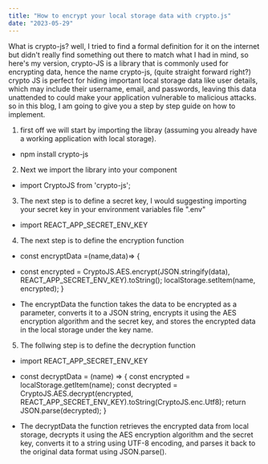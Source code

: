 ```yaml
---
title: "How to encrypt your local storage data with crypto.js"
date: "2023-05-29"
---
```


What is crypto-js?
well, I tried to find a formal definition for it on the internet but didn't really find something out there to match what I had in mind, so here's my version, crypto-JS is a library that is commonly used for encrypting data, hence the name crypto-js, (quite straight forward right?) crypto JS is perfect for hiding important local storage data like user details, which may include their username, email, and passwords, leaving this data unattended to could make your application vulnerable to malicious attacks. so in this blog, I am going to give you a step by step guide on how to implement.

1. first off we will start by importing the libray (assuming you already have a working application with local storage).

- npm install crypto-js

2. Next we import the library into your component

- import CryptoJS from 'crypto-js';

3. The next step is to define a secret key, I would suggesting importing your secret key in your environment variables file ".env"

- import REACT_APP_SECRET_ENV_KEY

4. The next step is to define the encryption function

- const encryptData =(name,data)=> {
- const encrypted = CryptoJS.AES.encrypt(JSON.stringify(data), REACT_APP_SECRET_ENV_KEY).toString();
  localStorage.setItem(name, encrypted);
  }

- The encryptData the function takes the data to be encrypted as a parameter, converts it to a JSON string, encrypts it using the AES encryption algorithm and the secret key, and stores the encrypted data in the local storage under the key name.

5. The follwing step is to define the decryption function

- import REACT_APP_SECRET_ENV_KEY

- const decryptData = (name) => {
  const encrypted = localStorage.getItem(name);
  const decrypted = CryptoJS.AES.decrypt(encrypted, REACT_APP_SECRET_ENV_KEY).toString(CryptoJS.enc.Utf8);
  return JSON.parse(decrypted);
  }
- The decryptData the function retrieves the encrypted data from local storage, decrypts it using the AES encryption algorithm and the secret key, converts it to a string using UTF-8 encoding, and parses it back to the original data format using JSON.parse().
